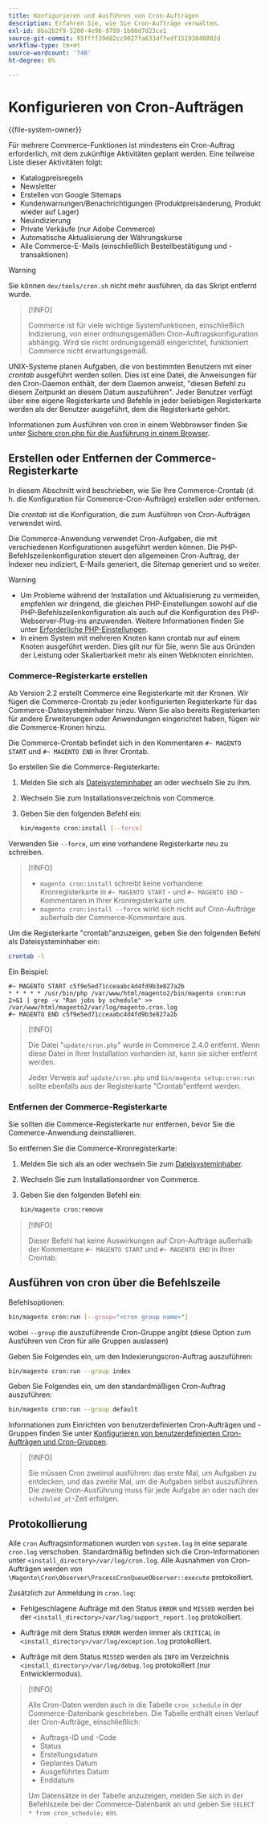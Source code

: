 ```yaml
---
title: Konfigurieren und Ausführen von Cron-Aufträgen
description: Erfahren Sie, wie Sie Cron-Aufträge verwalten.
exl-id: 8ba2b2f9-5200-4e96-9799-1b00d7d23ce1
source-git-commit: 95ffff39d82cc9027fa633dffedf15193040802d
workflow-type: tm+mt
source-wordcount: '748'
ht-degree: 0%

---
```


# Konfigurieren von Cron-Aufträgen

{{file-system-owner}}

Für mehrere Commerce-Funktionen ist mindestens ein Cron-Auftrag erforderlich, mit dem zukünftige Aktivitäten geplant werden. Eine teilweise Liste dieser Aktivitäten folgt:

- Katalogpreisregeln
- Newsletter
- Erstellen von Google Sitemaps
- Kundenwarnungen/Benachrichtigungen (Produktpreisänderung, Produkt wieder auf Lager)
- Neuindizierung
- Private Verkäufe (nur Adobe Commerce)
- Automatische Aktualisierung der Währungskurse
- Alle Commerce-E-Mails (einschließlich Bestellbestätigung und -transaktionen)

>[!WARNING]
>
>Sie können `dev/tools/cron.sh` nicht mehr ausführen, da das Skript entfernt wurde.

>[!INFO]
>
>Commerce ist für viele wichtige Systemfunktionen, einschließlich Indizierung, von einer ordnungsgemäßen Cron-Auftragskonfiguration abhängig. Wird sie nicht ordnungsgemäß eingerichtet, funktioniert Commerce nicht erwartungsgemäß.

UNIX-Systeme planen Aufgaben, die von bestimmten Benutzern mit einer _crontab_ ausgeführt werden sollen. Dies ist eine Datei, die Anweisungen für den Cron-Daemon enthält, der dem Daemon anweist, &quot;diesen Befehl zu diesem Zeitpunkt an diesem Datum auszuführen&quot;. Jeder Benutzer verfügt über eine eigene Registerkarte und Befehle in jeder beliebigen Registerkarte werden als der Benutzer ausgeführt, dem die Registerkarte gehört.

Informationen zum Ausführen von cron in einem Webbrowser finden Sie unter [Sichere cron.php für die Ausführung in einem Browser](../security/secure-cron-php.md).

## Erstellen oder Entfernen der Commerce-Registerkarte

In diesem Abschnitt wird beschrieben, wie Sie Ihre Commerce-Crontab (d. h. die Konfiguration für Commerce-Cron-Aufträge) erstellen oder entfernen.

Die _crontab_ ist die Konfiguration, die zum Ausführen von Cron-Aufträgen verwendet wird.

Die Commerce-Anwendung verwendet Cron-Aufgaben, die mit verschiedenen Konfigurationen ausgeführt werden können. Die PHP-Befehlszeilenkonfiguration steuert den allgemeinen Cron-Auftrag, der Indexer neu indiziert, E-Mails generiert, die Sitemap generiert und so weiter.

>[!WARNING]
>
>- Um Probleme während der Installation und Aktualisierung zu vermeiden, empfehlen wir dringend, die gleichen PHP-Einstellungen sowohl auf die PHP-Befehlszeilenkonfiguration als auch auf die Konfiguration des PHP-Webserver-Plug-ins anzuwenden. Weitere Informationen finden Sie unter [Erforderliche PHP-Einstellungen](../../installation/prerequisites/php-settings.md).
>- In einem System mit mehreren Knoten kann crontab nur auf einem Knoten ausgeführt werden. Dies gilt nur für Sie, wenn Sie aus Gründen der Leistung oder Skalierbarkeit mehr als einen Webknoten einrichten.

### Commerce-Registerkarte erstellen

Ab Version 2.2 erstellt Commerce eine Registerkarte mit der Kronen. Wir fügen die Commerce-Crontab zu jeder konfigurierten Registerkarte für das Commerce-Dateisysteminhaber hinzu. Wenn Sie also bereits Registerkarten für andere Erweiterungen oder Anwendungen eingerichtet haben, fügen wir die Commerce-Kronen hinzu.

Die Commerce-Crontab befindet sich in den Kommentaren `#~ MAGENTO START` und `#~ MAGENTO END` in Ihrer Crontab.

So erstellen Sie die Commerce-Registerkarte:

1. Melden Sie sich als [Dateisysteminhaber](../../installation/prerequisites/file-system/overview.md) an oder wechseln Sie zu ihm.
1. Wechseln Sie zum Installationsverzeichnis von Commerce.
1. Geben Sie den folgenden Befehl ein:

   ```bash
   bin/magento cron:install [--force]
   ```

Verwenden Sie `--force`, um eine vorhandene Registerkarte neu zu schreiben.

>[!INFO]
>
>- `magento cron:install` schreibt keine vorhandene Kronregisterkarte in `#~ MAGENTO START` - und `#~ MAGENTO END` -Kommentaren in Ihrer Kronregisterkarte um.
>- `magento cron:install --force` wirkt sich nicht auf Cron-Aufträge außerhalb der Commerce-Kommentare aus.

Um die Registerkarte &quot;crontab&quot;anzuzeigen, geben Sie den folgenden Befehl als Dateisysteminhaber ein:

```bash
crontab -l
```

Ein Beispiel:

```terminal
#~ MAGENTO START c5f9e5ed71cceaabc4d4fd9b3e827a2b
* * * * * /usr/bin/php /var/www/html/magento2/bin/magento cron:run 2>&1 | grep -v "Ran jobs by schedule" >> /var/www/html/magento2/var/log/magento.cron.log
#~ MAGENTO END c5f9e5ed71cceaabc4d4fd9b3e827a2b
```

>[!INFO]
>
>Die Datei &quot;`update/cron.php`&quot; wurde in Commerce 2.4.0 entfernt. Wenn diese Datei in Ihrer Installation vorhanden ist, kann sie sicher entfernt werden.
>
>Jeder Verweis auf `update/cron.php` und `bin/magento setup:cron:run` sollte ebenfalls aus der Registerkarte &quot;Crontab&quot;entfernt werden.

### Entfernen der Commerce-Registerkarte

Sie sollten die Commerce-Registerkarte nur entfernen, bevor Sie die Commerce-Anwendung deinstallieren.

So entfernen Sie die Commerce-Kronregisterkarte:

1. Melden Sie sich als an oder wechseln Sie zum [Dateisysteminhaber](../../installation/prerequisites/file-system/overview.md).
1. Wechseln Sie zum Installationsordner von Commerce.
1. Geben Sie den folgenden Befehl ein:

   ```bash
   bin/magento cron:remove
   ```

>[!INFO]
>
>Dieser Befehl hat keine Auswirkungen auf Cron-Aufträge außerhalb der Kommentare `#~ MAGENTO START` und `#~ MAGENTO END` in Ihrer Crontab.

## Ausführen von cron über die Befehlszeile

Befehlsoptionen:

```bash
bin/magento cron:run [--group="<cron group name>"]
```

wobei `--group` die auszuführende Cron-Gruppe angibt (diese Option zum Ausführen von Cron für alle Gruppen auslassen)

Geben Sie Folgendes ein, um den Indexierungscron-Auftrag auszuführen:

```bash
bin/magento cron:run --group index
```

Geben Sie Folgendes ein, um den standardmäßigen Cron-Auftrag auszuführen:

```bash
bin/magento cron:run --group default
```

Informationen zum Einrichten von benutzerdefinierten Cron-Aufträgen und -Gruppen finden Sie unter [Konfigurieren von benutzerdefinierten Cron-Aufträgen und Cron-Gruppen](../cron/custom-cron.md).

>[!INFO]
>
>Sie müssen Cron zweimal ausführen: das erste Mal, um Aufgaben zu entdecken, und das zweite Mal, um die Aufgaben selbst auszuführen. Die zweite Cron-Ausführung muss für jede Aufgabe an oder nach der `scheduled_at`-Zeit erfolgen.

## Protokollierung

Alle `cron` Auftragsinformationen wurden von `system.log` in eine separate `cron.log` verschoben.
Standardmäßig befinden sich die Cron-Informationen unter `<install_directory>/var/log/cron.log`.
Alle Ausnahmen von Cron-Aufträgen werden von `\Magento\Cron\Observer\ProcessCronQueueObserver::execute` protokolliert.

Zusätzlich zur Anmeldung in `cron.log`:

- Fehlgeschlagene Aufträge mit den Status `ERROR` und `MISSED` werden bei der `<install_directory>/var/log/support_report.log` protokolliert.

- Aufträge mit dem Status `ERROR` werden immer als `CRITICAL` in `<install_directory>/var/log/exception.log` protokolliert.

- Aufträge mit dem Status `MISSED` werden als `INFO` im Verzeichnis `<install_directory>/var/log/debug.log` protokolliert (nur Entwicklermodus).

>[!INFO]
>
>Alle Cron-Daten werden auch in die Tabelle `cron_schedule` in der Commerce-Datenbank geschrieben. Die Tabelle enthält einen Verlauf der Cron-Aufträge, einschließlich:
>
>- Auftrags-ID und -Code
>- Status
>- Erstellungsdatum
>- Geplantes Datum
>- Ausgeführtes Datum
>- Enddatum
>
>Um Datensätze in der Tabelle anzuzeigen, melden Sie sich in der Befehlszeile bei der Commerce-Datenbank an und geben Sie `SELECT * from cron_schedule;` ein.

